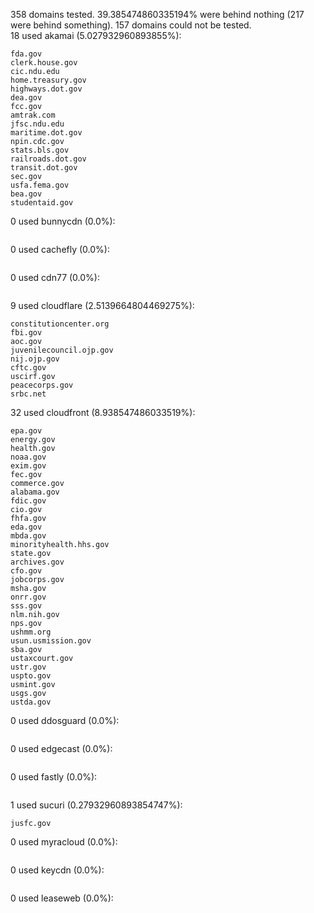 358 domains tested. 39.385474860335194% were behind nothing (217 were behind something). 157 domains could not be tested.<br>
18 used akamai (5.027932960893855%):
```
fda.gov
clerk.house.gov
cic.ndu.edu
home.treasury.gov
highways.dot.gov
dea.gov
fcc.gov
amtrak.com
jfsc.ndu.edu
maritime.dot.gov
npin.cdc.gov
stats.bls.gov
railroads.dot.gov
transit.dot.gov
sec.gov
usfa.fema.gov
bea.gov
studentaid.gov
```

0 used bunnycdn (0.0%):
```

```

0 used cachefly (0.0%):
```

```

0 used cdn77 (0.0%):
```

```

9 used cloudflare (2.5139664804469275%):
```
constitutioncenter.org
fbi.gov
aoc.gov
juvenilecouncil.ojp.gov
nij.ojp.gov
cftc.gov
uscirf.gov
peacecorps.gov
srbc.net
```

32 used cloudfront (8.938547486033519%):
```
epa.gov
energy.gov
health.gov
noaa.gov
exim.gov
fec.gov
commerce.gov
alabama.gov
fdic.gov
cio.gov
fhfa.gov
eda.gov
mbda.gov
minorityhealth.hhs.gov
state.gov
archives.gov
cfo.gov
jobcorps.gov
msha.gov
onrr.gov
sss.gov
nlm.nih.gov
nps.gov
ushmm.org
usun.usmission.gov
sba.gov
ustaxcourt.gov
ustr.gov
uspto.gov
usmint.gov
usgs.gov
ustda.gov
```

0 used ddosguard (0.0%):
```

```

0 used edgecast (0.0%):
```

```

0 used fastly (0.0%):
```

```

1 used sucuri (0.27932960893854747%):
```
jusfc.gov
```

0 used myracloud (0.0%):
```

```

0 used keycdn (0.0%):
```

```

0 used leaseweb (0.0%):
```

```
